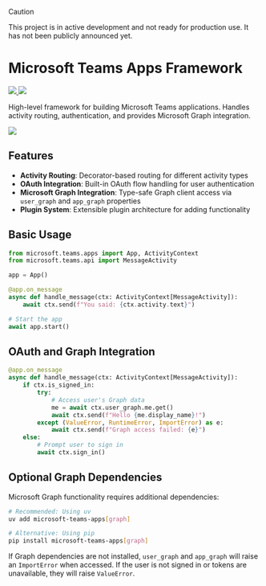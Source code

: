 > [!CAUTION]
> This project is in active development and not ready for production use. It has not been publicly announced yet.

# Microsoft Teams Apps Framework

<p>
    <a href="https://pypi.org/project/microsoft-teams-apps" target="_blank">
        <img src="https://img.shields.io/pypi/v/microsoft-teams-apps" />
    </a>
    <a href="https://pypi.org/project/microsoft-teams-apps" target="_blank">
        <img src="https://img.shields.io/pypi/dw/microsoft-teams-apps" />
    </a>
</p>

High-level framework for building Microsoft Teams applications.
Handles activity routing, authentication, and provides Microsoft Graph integration.

<a href="https://microsoft.github.io/teams-ai" target="_blank">
    <img src="https://img.shields.io/badge/📖 Getting Started-blue?style=for-the-badge" />
</a>

## Features

- **Activity Routing**: Decorator-based routing for different activity types
- **OAuth Integration**: Built-in OAuth flow handling for user authentication
- **Microsoft Graph Integration**: Type-safe Graph client access via `user_graph` and `app_graph` properties
- **Plugin System**: Extensible plugin architecture for adding functionality

## Basic Usage

```python
from microsoft.teams.apps import App, ActivityContext
from microsoft.teams.api import MessageActivity

app = App()

@app.on_message
async def handle_message(ctx: ActivityContext[MessageActivity]):
    await ctx.send(f"You said: {ctx.activity.text}")

# Start the app
await app.start()
```

## OAuth and Graph Integration

```python
@app.on_message
async def handle_message(ctx: ActivityContext[MessageActivity]):
    if ctx.is_signed_in:
        try:
            # Access user's Graph data
            me = await ctx.user_graph.me.get()
            await ctx.send(f"Hello {me.display_name}!")
        except (ValueError, RuntimeError, ImportError) as e:
            await ctx.send(f"Graph access failed: {e}")
    else:
        # Prompt user to sign in
        await ctx.sign_in()
```

## Optional Graph Dependencies

Microsoft Graph functionality requires additional dependencies:

```bash
# Recommended: Using uv
uv add microsoft-teams-apps[graph]

# Alternative: Using pip
pip install microsoft-teams-apps[graph]
```

If Graph dependencies are not installed, `user_graph` and `app_graph` will raise an `ImportError` when accessed. If the user is not signed in or tokens are unavailable, they will raise `ValueError`.
